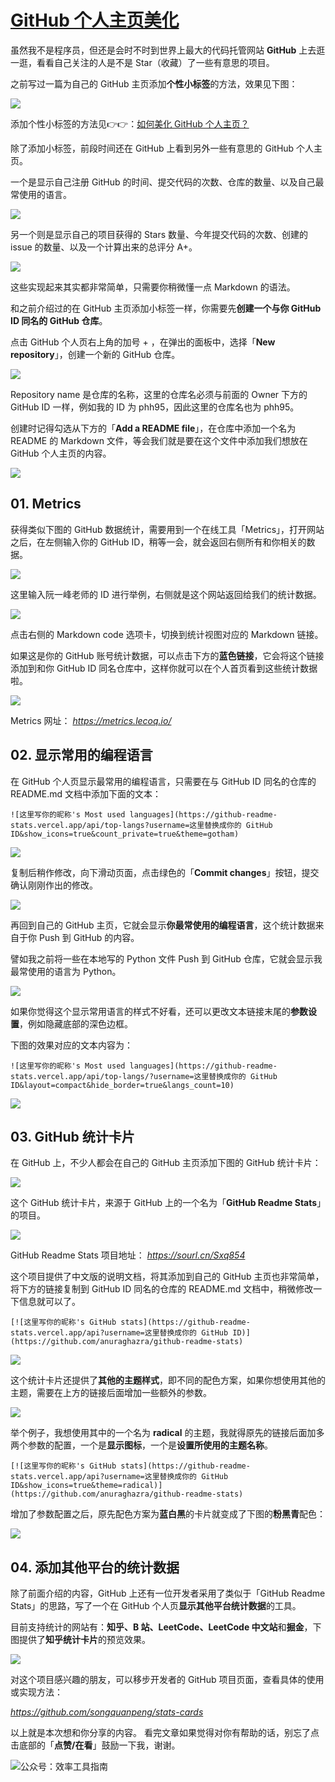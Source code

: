 # [GitHub 个人主页美化](https://github.com/phh95/gitblog/issues/10)

虽然我不是程序员，但还是会时不时到世界上最大的代码托管网站 **GitHub** 上去逛一逛，看看自己关注的人是不是 Star（收藏）了一些有意思的项目。

之前写过一篇为自己的 GitHub 主页添加**个性小标签**的方法，效果见下图：

![](https://article-picbed-1302715071.cos.ap-guangzhou.myqcloud.com/2021/05/28/16222128050423.jpg)

添加个性小标签的方法见👉👉：[如何美化 GitHub 个人主页？](https://mp.weixin.qq.com/s?__biz=MzAxMjY0NTY5OA==&mid=2649909962&idx=1&sn=cc1b4341f2940a75214ead8c3c2ccf3d&chksm=83a86ee7b4dfe7f10daef1ceef82005ccc4f5d6c6fb97d57ca297039b54d0ddb4e8d389cc18a&scene=21#wechat_redirect)  

除了添加小标签，前段时间还在 GitHub 上看到另外一些有意思的 GitHub 个人主页。

一个是显示自己注册 GitHub 的时间、提交代码的次数、仓库的数量、以及自己最常使用的语言。

![](https://article-picbed-1302715071.cos.ap-guangzhou.myqcloud.com/2021/05/28/16222128507232.jpg)

另一个则是显示自己的项目获得的 Stars 数量、今年提交代码的次数、创建的 issue 的数量、以及一个计算出来的总评分 A+。

![](https://article-picbed-1302715071.cos.ap-guangzhou.myqcloud.com/2021/05/28/16222128802152.jpg)

这些实现起来其实都非常简单，只需要你稍微懂一点 Markdown 的语法。

和之前介绍过的在 GitHub 主页添加小标签一样，你需要先**创建一个与你 GitHub ID 同名的 GitHub 仓库**。

点击 GitHub 个人页右上角的加号 + ，在弹出的面板中，选择「**New repository**」，创建一个新的 GitHub 仓库。

![](https://article-picbed-1302715071.cos.ap-guangzhou.myqcloud.com/2021/05/28/16222129097996.jpg)

Repository name 是仓库的名称，这里的仓库名必须与前面的 Owner 下方的 GitHub ID 一样，例如我的 ID 为 phh95，因此这里的仓库名也为 phh95。

创建时记得勾选从下方的「**Add a README file**」，在仓库中添加一个名为 README 的 Markdown 文件，等会我们就是要在这个文件中添加我们想放在 GitHub 个人主页的内容。

![](https://article-picbed-1302715071.cos.ap-guangzhou.myqcloud.com/2021/05/28/16222129328640.jpg)

## 01. Metrics 

获得类似下图的 GitHub 数据统计，需要用到一个在线工具「Metrics」，打开网站之后，在左侧输入你的 GitHub ID，稍等一会，就会返回右侧所有和你相关的数据。

![](https://article-picbed-1302715071.cos.ap-guangzhou.myqcloud.com/2021/05/28/16222129571049.jpg)

这里输入阮一峰老师的 ID 进行举例，右侧就是这个网站返回给我们的统计数据。

![](https://article-picbed-1302715071.cos.ap-guangzhou.myqcloud.com/2021/05/28/16222129720474.jpg)

点击右侧的 Markdown code 选项卡，切换到统计视图对应的 Markdown 链接。

如果这是你的 GitHub 账号统计数据，可以点击下方的**蓝色链接**，它会将这个链接添加到和你 GitHub ID 同名仓库中，这样你就可以在个人首页看到这些统计数据啦。

![](https://article-picbed-1302715071.cos.ap-guangzhou.myqcloud.com/2021/05/28/16222130089032.jpg)

Metrics 网址：
*https://metrics.lecoq.io/*

## 02. 显示常用的编程语言

在 GitHub 个人页显示最常用的编程语言，只需要在与 GitHub ID 同名的仓库的 README.md 文档中添加下面的文本：

`![这里写你的昵称's Most used languages](https://github-readme-stats.vercel.app/api/top-langs?username=这里替换成你的 GitHub ID&show_icons=true&count_private=true&theme=gotham)`

![](https://article-picbed-1302715071.cos.ap-guangzhou.myqcloud.com/2021/05/28/16222130457996.jpg)

复制后稍作修改，向下滑动页面，点击绿色的「**Commit changes**」按钮，提交确认刚刚作出的修改。     

![](https://article-picbed-1302715071.cos.ap-guangzhou.myqcloud.com/2021/05/28/16222130630284.jpg)

再回到自己的 GitHub 主页，它就会显示**你最常使用的编程语言**，这个统计数据来自于你 Push 到 GitHub 的内容。

譬如我之前将一些在本地写的 Python 文件 Push 到 GitHub 仓库，它就会显示我最常使用的语言为 Python。

![](https://article-picbed-1302715071.cos.ap-guangzhou.myqcloud.com/2021/05/28/16222130817920.jpg)

如果你觉得这个显示常用语言的样式不好看，还可以更改文本链接末尾的**参数设置**，例如隐藏底部的深色边框。

下图的效果对应的文本内容为：

`![这里写你的昵称's Most used languages](https://github-readme-stats.vercel.app/api/top-langs/?username=这里替换成你的 GitHub ID&layout=compact&hide_border=true&langs_count=10)`

![](https://article-picbed-1302715071.cos.ap-guangzhou.myqcloud.com/2021/05/28/16222131079398.jpg)

## 03. GitHub 统计卡片

在 GitHub 上，不少人都会在自己的 GitHub 主页添加下图的 GitHub 统计卡片：

![](https://article-picbed-1302715071.cos.ap-guangzhou.myqcloud.com/2021/05/28/16222131263530.jpg)

这个 GitHub 统计卡片，来源于 GitHub 上的一个名为「**GitHub Readme Stats**」的项目。

![](https://article-picbed-1302715071.cos.ap-guangzhou.myqcloud.com/2021/05/28/16222131422494.jpg)

GitHub Readme Stats 项目地址：
*https://sourl.cn/Sxq854*

这个项目提供了中文版的说明文档，将其添加到自己的 GitHub 主页也非常简单，将下方的链接复制到 GitHub ID 同名的仓库的 README.md 文档中，稍微修改一下信息就可以了。

`[![这里写你的昵称's GitHub stats](https://github-readme-stats.vercel.app/api?username=这里替换成你的 GitHub ID)](https://github.com/anuraghazra/github-readme-stats)`

![](https://article-picbed-1302715071.cos.ap-guangzhou.myqcloud.com/2021/05/28/16222131676869.jpg)

这个统计卡片还提供了**其他的主题样式**，即不同的配色方案，如果你想使用其他的主题，需要在上方的链接后面增加一些额外的参数。

![](https://article-picbed-1302715071.cos.ap-guangzhou.myqcloud.com/2021/05/28/16222131892558.jpg)

举个例子，我想使用其中的一个名为 **radical** 的主题，我就得原先的链接后面加多两个参数的配置，一个是**显示图标**，一个是**设置所使用的主题名称**。

`[![这里写你的昵称's GitHub stats](https://github-readme-stats.vercel.app/api?username=这里替换成你的 GitHub ID&show_icons=true&theme=radical)](https://github.com/anuraghazra/github-readme-stats)`

增加了参数配置之后，原先配色方案为**蓝白黑**的卡片就变成了下图的**粉黑青**配色：

![](https://article-picbed-1302715071.cos.ap-guangzhou.myqcloud.com/2021/05/28/16222132210757.jpg)

## 04. 添加其他平台的统计数据

除了前面介绍的内容，GitHub 上还有一位开发者采用了类似于「GitHub Readme Stats」的思路，写了一个在 GitHub 个人页**显示其他平台统计数据**的工具。

目前支持统计的网站有：**知乎、B 站、LeetCode、LeetCode 中文站**和**掘金**，下图提供了**知乎统计卡片**的预览效果。

![](https://article-picbed-1302715071.cos.ap-guangzhou.myqcloud.com/2021/05/28/16222132545884.jpg)

对这个项目感兴趣的朋友，可以移步开发者的 GitHub 项目页面，查看具体的使用或实现方法：

*https://github.com/songquanpeng/stats-cards*


以上就是本次想和你分享的内容。
看完文章如果觉得对你有帮助的话，别忘了点击底部的「**点赞/在看**」鼓励一下我，谢谢。

![公众号：效率工具指南](https://article-picbed-1302715071.cos.ap-guangzhou.myqcloud.com/2021/05/28/gong-zhong-hao-wei-bu-er-wei-ma-dailogo.png)       

